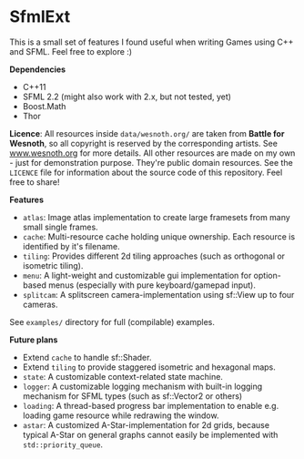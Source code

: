 SfmlExt
=======

This is a small set of features I found useful when writing Games using C++ and SFML. Feel free to explore :)

**Dependencies**
- C++11
- SFML 2.2 (might also work with 2.x, but not tested, yet)
- Boost.Math
- Thor

**Licence**: All resources inside `data/wesnoth.org/` are taken from **Battle for Wesnoth**, so all copyright is reserved by the corresponding artists. See www.wesnoth.org for more details. All other resources are made on my own - just for demonstration purpose. They're public domain resources. See the `LICENCE` file for information about the source code of this repository. Feel free to share!

**Features**
- `atlas`: Image atlas implementation to create large framesets from many small single frames.
- `cache`: Multi-resource cache holding unique ownership. Each resource is identified by it's filename.
- `tiling`: Provides different 2d tiling approaches (such as orthogonal or isometric tiling).
- `menu`: A light-weight and customizable gui implementation for option-based menus (especially with pure keyboard/gamepad input).
- `splitcam`: A splitscreen camera-implementation using sf::View up to four cameras.

See `examples/` directory for full (compilable) examples.

**Future plans**
- Extend `cache` to handle sf::Shader.
- Extend `tiling` to provide staggered isometric and hexagonal maps.
- `state`: A customizable context-related state machine.
- `logger`: A customizable logging mechanism with built-in logging mechanism for SFML types (such as sf::Vector2<T> or others)
- `loading`: A thread-based progress bar implementation to enable e.g. loading game resource while redrawing the window.
- `astar`: A customized A-Star-implementation for 2d grids, because typical A-Star on general graphs cannot easily be implemented with `std::priority_queue`.

